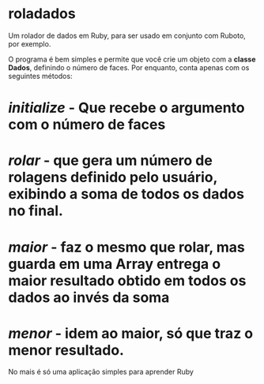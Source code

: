 roladados
=========

Um rolador de dados em Ruby, para ser usado em conjunto com Ruboto, por exemplo.

O programa é bem simples e permite que você crie um objeto com a **classe Dados**, definindo o número de faces.
Por enquanto, conta apenas com os seguintes métodos:
# *initialize* - Que recebe o argumento com o número de faces
# *rolar* - que gera um número de rolagens definido pelo usuário, exibindo a soma de todos os dados no final.
# *maior* - faz o mesmo que rolar, mas guarda em uma Array entrega o maior resultado obtido em todos os dados ao invés da soma
# *menor* - idem ao maior, só que traz o menor resultado.

No mais é só uma aplicação simples para aprender Ruby
